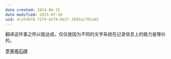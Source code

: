 ```yaml
---
date created: 2024-06-15
date modified: 2025-07-10
uid: 4c2436f8-72f9-4278-8e27-1603ac701ad2
---
```


翻译这件事之所以能达成，仅仅是因为不同的文字系统在记录信息上的能力是等价的。

<!-- more -->

[罗塞塔石碑](2%20第二大脑/1%20宇宙概念树/形式科学、数学科学/数学/罗塞塔石碑.md)
